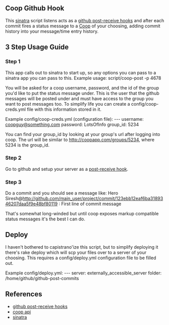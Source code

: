 ## Coop Github Hook
This [sinatra](http://sinatarb.com) script listens acts as a [github post-receive hooks](http://github.com/guides/post-receive-hooks) and after each commit fires a status message to a [Coop](http://coopapp.com) of your choosing, adding commit history into your message/time entry history.

## 3 Step Usage Guide

### Step 1
This app calls out to sinatra to start up, so any options you can pass to a sinatra app you can pass to this. Example usage:
    script/coop-post -p 4678

You will be asked for a coop username, password, and the id of the group you'd like to put the status message under. This is the user that the github messages will be posted under and must have access to the group you want to post messages too. To simplify life you can create a config/coop-creds.yml file with this information stored in it.

Example config/coop-creds.yml (configuration file):
    ---
      username: coopguy@something.com
      password: LotsOfInfo
      group_id: 5234

You can find your group\_id by looking at your group's url after logging into coop. The url will be similar to http://coopapp.com/groups/5234, where 5234 is the group_id.

### Step 2
Go to github and setup your server as a [post-receive hook](http://github.com/guides/post-receive-hooks).

### Step 3
Do a commit and you should see a message like:
    Hero Siresh@http://github.com/main_user/project/commit/123ebb12eaf6ba3189346207daa5f9e48bf80119 : First line of commit message

That's somewhat long-winded but until coop exposes markup compatible status messages it's the best I can do.

## Deploy
I haven't bothered to capistrano'ize this script, but to simplify deploying it there's rake deploy which will scp your files over to a server of your choosing. This requires a config/deploy.yml configuration file to be filled out.

Example config/deploy.yml:
    ---
      server: externally_accessible_server
      folder: /home/github/github-post-commits

## References
* [github post-receive hooks](http://github.com/guides/post-receive-hooks) 
* [coop api](http://coopapp.com/api)
* [sinatra](http://sinatrarb.com)